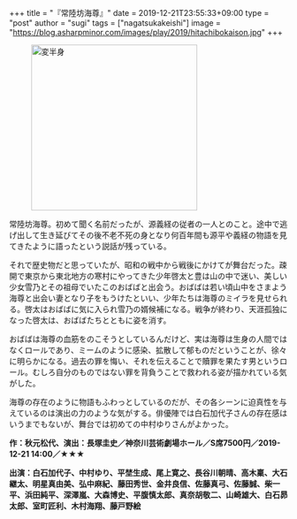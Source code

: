 +++
title = "『常陸坊海尊』"
date = 2019-12-21T23:55:33+09:00
type = "post"
author = "sugi"
tags = ["nagatsukakeishi"]
image = "https://blog.asharpminor.com/images/play/2019/hitachibokaison.jpg"
+++
<figure class="alignleft"><img src="/images/play/2019/hitachibokaison.jpg" alt="変半身" style="width: 300px !important;"></figure>

常陸坊海尊。初めて聞く名前だったが、源義経の従者の一人とのこと。途中で逃げ出して生き延びてその後不老不死の身となり何百年間も源平や義経の物語を見てきたように語ったという説話が残っている。

それで歴史物だと思っていたが、昭和の戦中から戦後にかけてが舞台だった。疎開で東京から東北地方の寒村にやってきた少年啓太と豊は山の中で迷い、美しい少女雪乃とその祖母でいたこのおばばと出会う。おばばは若い頃山中をさまよう海尊と出会い妻となり子をもうけたといい、少年たちは海尊のミイラを見せられる。啓太はおばばに気に入られ雪乃の婿候補になる。戦争が終わり、天涯孤独になった啓太は、おばばたちとともに姿を消す。

おばばは海尊の血筋をのこそうとしているんだけど、実は海尊は生身の人間ではなくロールであり、ミームのように感染、拡散して郁ものだということが、徐々に明らかになる。過去の罪を悔い、それを伝えることで贖罪を果たす男というロール。むしろ自分のものではない罪を背負うことで救われる姿が描かれている気がした。

海尊の存在のように物語もふわっとしているのだが、その各シーンに迫真性を与えているのは演出の力のような気がする。俳優陣では白石加代子さんの存在感はいうまでもないが、舞台では初めての中村ゆりさんがよかった。

**作：秋元松代、演出：長塚圭史／神奈川芸術劇場ホール／S席7500円／2019-12-21 14:00／★★★**

**出演：白石加代子、中村ゆり、平埜生成、尾上寛之、長谷川朝晴、高木稟、大石継太、明星真由美、弘中麻紀、藤田秀世、金井良信、佐藤真弓、佐藤誠、柴一平、浜田純平、深澤嵐、大森博史、平腹慎太郎、真奈胡敬二、山崎雄大、白石昴太郎、室町匠利、木村海翔、藤戸野絵**